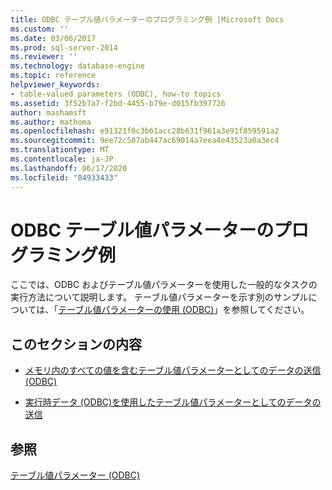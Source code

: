 ```yaml
---
title: ODBC テーブル値パラメーターのプログラミング例 |Microsoft Docs
ms.custom: ''
ms.date: 03/06/2017
ms.prod: sql-server-2014
ms.reviewer: ''
ms.technology: database-engine
ms.topic: reference
helpviewer_keywords:
- table-valued parameters (ODBC), how-to topics
ms.assetid: 3f52b7a7-f2bd-4455-b79e-d015fb397726
author: mashamsft
ms.author: mathoma
ms.openlocfilehash: e91321f0c3b61acc28b631f961a3e91f859591a2
ms.sourcegitcommit: 9ee72c507ab447ac69014a7eea4e43523a0a3ec4
ms.translationtype: MT
ms.contentlocale: ja-JP
ms.lasthandoff: 06/17/2020
ms.locfileid: "84933433"
---
```

# <a name="odbc-table-valued-parameter-programming-examples"></a>ODBC テーブル値パラメーターのプログラミング例
  ここでは、ODBC およびテーブル値パラメーターを使用した一般的なタスクの実行方法について説明します。 テーブル値パラメーターを示す別のサンプルについては、「[テーブル値パラメーターの使用 &#40;ODBC&#41;](../../relational-databases/native-client-odbc-table-valued-parameters/table-valued-parameters-odbc.md)」を参照してください。  
  
## <a name="in-this-section"></a>このセクションの内容  
  
-   [メモリ内のすべての値を含むテーブル値パラメーターとしてのデータの送信 &#40;ODBC&#41;](../../relational-databases/native-client-odbc-table-valued-parameters/sending-data-as-a-table-valued-parameter-with-all-values-in-memory-odbc.md)  
  
-   [実行時データ &#40;ODBC&#41;を使用したテーブル値パラメーターとしてのデータの送信](../../relational-databases/native-client-odbc-table-valued-parameters/sending-data-as-a-table-valued-parameter-using-data-at-execution-odbc.md)  
  
## <a name="see-also"></a>参照  
 [テーブル値パラメーター &#40;ODBC&#41;](../../relational-databases/native-client-odbc-table-valued-parameters/table-valued-parameters-odbc.md)  
  
  

